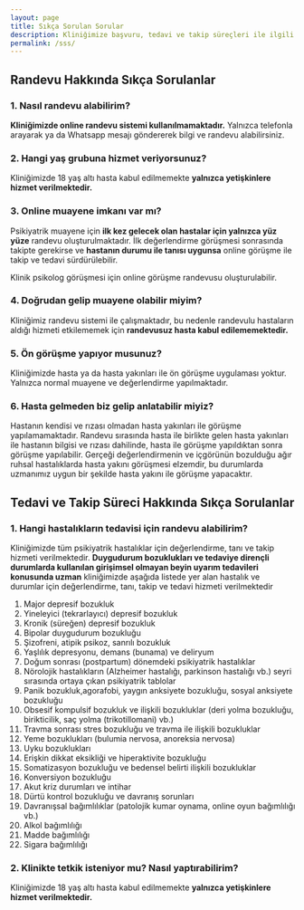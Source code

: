 ```yaml
---
layout: page
title: Sıkça Sorulan Sorular
description: Kliniğimize başvuru, tedavi ve takip süreçleri ile ilgili sıkça sorulan soruların yanıtlarına buradan ulaşabilirsiniz.
permalink: /sss/
---
```

## Randevu Hakkında Sıkça Sorulanlar

### 1. Nasıl randevu alabilirim?
**Kliniğimizde online randevu sistemi kullanılmamaktadır.** Yalnızca telefonla arayarak ya da Whatsapp mesajı göndererek bilgi ve randevu alabilirsiniz.

### 2. Hangi yaş grubuna hizmet veriyorsunuz?
Kliniğimizde 18 yaş altı hasta kabul edilmemekte **yalnızca yetişkinlere hizmet verilmektedir.** 

### 3. Online muayene imkanı var mı?
Psikiyatrik muayene için **ilk kez gelecek olan hastalar için yalnızca yüz yüze** randevu oluşturulmaktadır. İlk değerlendirme görüşmesi sonrasında takipte gerekirse ve **hastanın durumu ile tanısı uygunsa** online görüşme ile takip ve tedavi sürdürülebilir.

Klinik psikolog görüşmesi için online görüşme randevusu oluşturulabilir.

### 4. Doğrudan gelip muayene olabilir miyim?
Kliniğimiz randevu sistemi ile çalışmaktadır, bu nedenle randevulu hastaların aldığı hizmeti etkilememek için **randevusuz hasta kabul edilememektedir.** 

### 5. Ön görüşme yapıyor musunuz?
Kliniğimizde hasta ya da hasta yakınları ile ön görüşme uygulaması yoktur. Yalnızca normal muayene ve değerlendirme yapılmaktadır.

### 6. Hasta gelmeden biz gelip anlatabilir miyiz?
Hastanın kendisi ve rızası olmadan hasta yakınları ile görüşme yapılamamaktadır. Randevu sırasında hasta ile birlikte gelen hasta yakınları ile hastanın bilgisi ve rızası dahilinde, hasta ile görüşme yapıldıktan sonra görüşme yapılabilir. Gerçeği değerlendirmenin ve içgörünün bozulduğu ağır ruhsal hastalıklarda hasta yakını görüşmesi elzemdir, bu durumlarda uzmanımız uygun bir şekilde hasta yakını ile görüşme yapacaktır. 

## Tedavi ve Takip Süreci Hakkında Sıkça Sorulanlar

### 1. Hangi hastalıkların tedavisi için randevu alabilirim?
Kliniğimizde tüm psikiyatrik hastalıklar için değerlendirme, tanı ve takip hizmeti verilmektedir. **Duygudurum bozuklukları ve tedaviye dirençli durumlarda kullanılan girişimsel olmayan beyin uyarım tedavileri konusunda uzman** kliniğimizde aşağıda listede yer alan hastalık ve durumlar için değerlendirme, tanı, takip ve tedavi hizmeti verilmektedir

1. Major depresif bozukluk
2. Yineleyici (tekrarlayıcı) depresif bozukluk
3. Kronik (süreğen) depresif bozukluk
4. Bipolar duygudurum bozukluğu
5. Şizofreni, atipik psikoz, sanrılı bozukluk
6. Yaşlılık depresyonu, demans (bunama) ve deliryum
7. Doğum sonrası (postpartum) dönemdeki psikiyatrik hastalıklar
8. Nörolojik hastalıkların (Alzheimer hastalığı, parkinson hastalığı vb.) seyri sırasında ortaya çıkan psikiyatrik tablolar
9. Panik bozukluk,agorafobi, yaygın anksiyete bozukluğu, sosyal anksiyete bozukluğu
10. Obsesif kompulsif bozukluk ve ilişkili bozukluklar (deri yolma bozukluğu, birikticilik, saç yolma (trikotillomani) vb.)
11. Travma sonrası stres bozukluğu ve travma ile ilişkili bozukluklar
12. Yeme bozuklukları (bulumia nervosa, anoreksia nervosa)
13. Uyku bozuklukları
14. Erişkin dikkat eksikliği ve hiperaktivite bozukluğu
15. Somatizasyon bozukluğu ve bedensel belirti ilişkili bozukluklar
16. Konversiyon bozukluğu
17. Akut kriz durumları ve intihar
18. Dürtü kontrol bozukluğu ve davranış sorunları
19. Davranışsal bağımlılıklar (patolojik kumar oynama, online oyun bağımlılığı vb.)
20. Alkol bağımlılığı
21. Madde bağımlılığı
22. Sigara bağımlılığı

### 2. Klinikte tetkik isteniyor mu? Nasıl yaptırabilirim?
Kliniğimizde 18 yaş altı hasta kabul edilmemekte **yalnızca yetişkinlere hizmet verilmektedir.** 